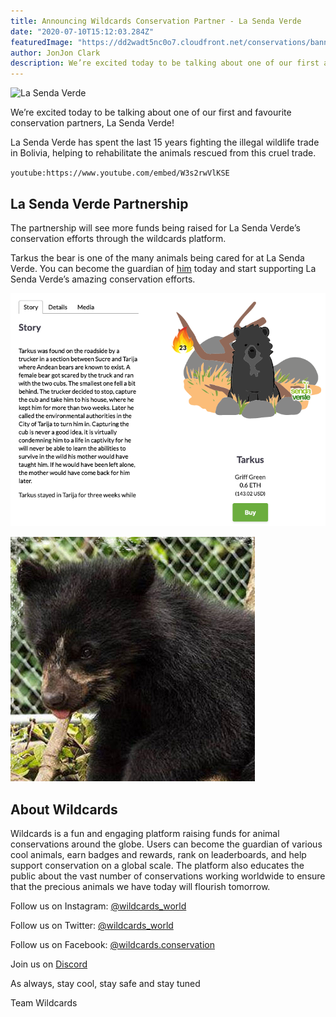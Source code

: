 ```yaml
---
title: Announcing Wildcards Conservation Partner - La Senda Verde
date: "2020-07-10T15:12:03.284Z"
featuredImage: "https://dd2wadt5nc0o7.cloudfront.net/conservations/banners/la-senda-verde-banner.jpg"
author: JonJon Clark
description: We’re excited today to be talking about one of our first and favourite conservation partners, La Senda Verde!
---
```


![La Senda Verde](https://dd2wadt5nc0o7.cloudfront.net/conservations/banners/la-senda-verde-banner.jpg "Wildcards x La Senda Verde")

We’re excited today to be talking about one of our first and favourite conservation partners, La Senda Verde!

La Senda Verde has spent the last 15 years fighting the illegal wildlife trade in Bolivia, helping to rehabilitate the animals rescued from this cruel trade.

`youtube:https://www.youtube.com/embed/W3s2rwVlKSE`

## La Senda Verde Partnership

The partnership will see more funds being raised for La Senda Verde’s conservation efforts through the wildcards platform.

Tarkus the bear is one of the many animals being cared for at La Senda Verde. You can become the guardian of [him](https://wildcards.world/#explorer/details/15) today and start supporting La Senda Verde’s amazing conservation efforts.

![Tarkus](./Tarkus.png "Tarkus")

![Tarkus-real](./Tarkus-real.jpg "Tarkus")

## About Wildcards

Wildcards is a fun and engaging platform raising funds for animal conservations around the globe. Users can become the guardian of various cool animals, earn badges and rewards, rank on leaderboards, and help support conservation on a global scale. The platform also educates the public about the vast number of conservations working worldwide to ensure that the precious animals we have today will flourish tomorrow.

Follow us on Instagram: [@wildcards_world](https://www.instagram.com/wildcards_world)

Follow us on Twitter: [@wildcards_world](https://twitter.com/wildcards_world)

Follow us on Facebook: [@wildcards.conservation](https://www.facebook.com/wildcards.conservation)

Join us on [Discord](https://discord.gg/Wemmn63)

As always, stay cool, stay safe and stay tuned

Team Wildcards
